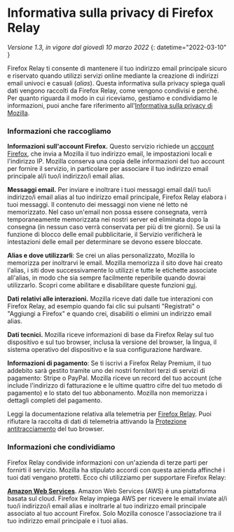 ﻿# Informativa sulla privacy di Firefox Relay

*Versione 1.3, in vigore dal giovedì 10 marzo 2022*
{: datetime="2022-03-10" }

Firefox Relay ti consente di mantenere il tuo indirizzo email principale sicuro e riservato quando utilizzi servizi online mediante la creazione di indirizzi email univoci e casuali (*alias*). Questa informativa sulla privacy spiega quali dati vengono raccolti da Firefox Relay, come vengono condivisi e perché. Per quanto riguarda il modo in cui riceviamo, gestiamo e condividiamo le informazioni, puoi anche fare riferimento all'[Informativa sulla privacy di Mozilla](https://www.mozilla.org/privacy/).

### Informazioni che raccogliamo

__Informazioni sull'account Firefox.__ Questo servizio richiede un [account Firefox](https://www.mozilla.org/privacy/firefox/#firefox-accounts-join-firefox), che invia a Mozilla il tuo indirizzo email, le impostazioni locali e l'indirizzo IP. Mozilla conserva una copia delle informazioni del tuo account per fornire il servizio, in particolare per associare il tuo indirizzo email principale al/i tuo/i indirizzo/i email alias.

__Messaggi email.__ Per inviare e inoltrare i tuoi messaggi email dal/i tuo/i indirizzo/i email alias al tuo indirizzo email principale, Firefox Relay elabora i tuoi messaggi. Il contenuto dei messaggi non viene né letto né memorizzato. Nel caso un'email non possa essere consegnata, verrà temporaneamente memorizzata nei nostri server ed eliminata dopo la consegna (in nessun caso verrà conservata per più di tre giorni). Se usi la funzione di blocco delle email pubblicitarie, il Servizio verificherà le intestazioni delle email per determinare se devono essere bloccate.

__Alias e dove utilizzarli__: Se crei un alias personalizzato, Mozilla lo memorizza per inoltrarvi le email. Mozilla memorizza il sito dove hai creato l'alias, i siti dove successivamente lo utilizzi e tutte le etichette associate all'alias, in modo che sia sempre facilmente reperibile quando dovrai utilizzarlo. Scopri come abilitare e disabilitare queste funzioni [qui](https://relay.firefox.com/faq).

__Dati relativi alle interazioni.__ Mozilla riceve dati dalle tue interazioni con Firefox Relay, ad esempio quando fai clic sui pulsanti "Registrati" o "Aggiungi a Firefox" e quando crei, disabiliti o elimini un indirizzo email alias.

__Dati tecnici.__ Mozilla riceve informazioni di base da Firefox Relay sul tuo dispositivo e sul tuo browser, inclusa la versione del browser, la lingua, il sistema operativo del dispositivo e la sua configurazione hardware.

__Informazioni di pagamento__: Se ti iscrivi a Firefox Relay Premium, il tuo addebito sarà gestito tramite uno dei nostri fornitori terzi di servizi di pagamento: Stripe o PayPal. Mozilla riceve un record del tuo account (che include l'indirizzo di fatturazione e le ultime quattro cifre del tuo metodo di pagamento) e lo stato del tuo abbonamento. Mozilla non memorizza i dettagli completi del pagamento.

Leggi la documentazione relativa alla telemetria per [Firefox Relay](https://github.com/mozilla/fx-private-relay/blob/main/METRICS.md). Puoi rifiutare la raccolta di dati di telemetria attivando la [Protezione antitracciamento](https://support.mozilla.org/kb/how-do-i-turn-do-not-track-feature) del tuo browser.  

### Informazioni che condividiamo

Firefox Relay condivide informazioni con un'azienda di terze parti per fornirti il servizio. Mozilla ha stipulato accordi con questa azienda affinché i tuoi dati vengano protetti. Ecco chi utilizziamo per supportare Firefox Relay:

__[Amazon Web Services](https://aws.amazon.com/privacy/)__. Amazon Web Services (AWS) è una piattaforma basata sul cloud. Firefox Relay impiega AWS per ricevere le email inviate al/i tuo/i indirizzo/i email alias e inoltrarle al tuo indirizzo email principale associato al tuo account Firefox. Solo Mozilla conosce l'associazione tra il tuo indirizzo email principale e i tuoi alias.
